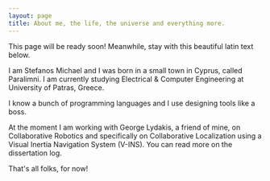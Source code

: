 ```yaml
---
layout: page
title: About me, the life, the universe and everything more.
---
```


<div class="message">
  This page will be ready soon! Meanwhile, stay with this beautiful latin text below.
</div>

I am Stefanos Michael and I was born in a small town in Cyprus, called Paralimni. I am currently studying Electrical & Computer Engineering at University of Patras, Greece. 

I know a bunch of programming languages and I use designing tools like a boss.

At the moment I am working with George Lydakis, a friend of mine, on Collaborative Robotics and specifically on Collaborative Localization using a Visual Inertia Navigation System (V-INS). You can read more on the dissertation log.

That's all folks, for now!